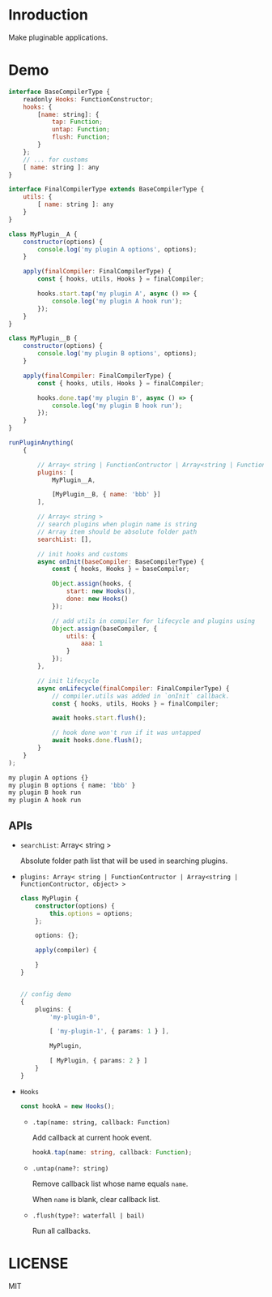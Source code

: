 # Inroduction

Make pluginable applications.

# Demo

```js
interface BaseCompilerType {
    readonly Hooks: FunctionConstructor;
    hooks: {
        [name: string]: {
            tap: Function;
            untap: Function;
            flush: Function;
        }
    };
    // ... for customs
    [ name: string ]: any
}

interface FinalCompilerType extends BaseCompilerType {
    utils: {
        [ name: string ]: any
    }
}

class MyPlugin__A {
    constructor(options) {
        console.log('my plugin A options', options);
    }

    apply(finalCompiler: FinalCompilerType) {
        const { hooks, utils, Hooks } = finalCompiler;

        hooks.start.tap('my plugin A', async () => {
            console.log('my plugin A hook run');
        });
    }
}

class MyPlugin__B {
    constructor(options) {
        console.log('my plugin B options', options);
    }

    apply(finalCompiler: FinalCompilerType) {
        const { hooks, utils, Hooks } = finalCompiler;

        hooks.done.tap('my plugin B', async () => {
            console.log('my plugin B hook run');
        });
    }
}

runPluginAnything(
    {

        // Array< string | FunctionContructor | Array<string | FunctionContructor, object> >
        plugins: [
            MyPlugin__A,

            [MyPlugin__B, { name: 'bbb' }]
        ],

        // Array< string >
        // search plugins when plugin name is string
        // Array item should be absolute folder path
        searchList: [],

        // init hooks and customs
        async onInit(baseCompiler: BaseCompilerType) {
            const { hooks, Hooks } = baseCompiler;

            Object.assign(hooks, {
                start: new Hooks(),
                done: new Hooks()
            });

            // add utils in compiler for lifecycle and plugins using
            Object.assign(baseCompiler, {
                utils: {
                    aaa: 1
                }
            });
        },

        // init lifecycle
        async onLifecycle(finalCompiler: FinalCompilerType) {
            // compiler.utils was added in `onInit` callback.
            const { hooks, utils, Hooks } = finalCompiler;

            await hooks.start.flush();

            // hook done won't run if it was untapped
            await hooks.done.flush();
        }
    }
);
```

```bash
my plugin A options {}
my plugin B options { name: 'bbb' }
my plugin B hook run
my plugin A hook run
```

## APIs

+   `searchList`: Array< string >

    Absolute folder path list that will be used in searching plugins.

+   `plugins: Array< string | FunctionContructor | Array<string | FunctionContructor, object> >`

    ```ts
    class MyPlugin {
        constructor(options) {
            this.options = options;
        };

        options: {};

        apply(compiler) {

        }
    }


    // config demo
    {
        plugins: {
            'my-plugin-0',

            [ 'my-plugin-1', { params: 1 } ],

            MyPlugin,

            [ MyPlugin, { params: 2 } ]
        }
    }
    ```

+   `Hooks`

    ```ts
    const hookA = new Hooks();
    ```

    +   `.tap(name: string, callback: Function)`

        Add callback at current hook event.

        ```ts
        hookA.tap(name: string, callback: Function);
        ```

    +   `.untap(name?: string)`

        Remove callback list whose name equals `name`.

        When `name` is blank, clear callback list.

    +   `.flush(type?: waterfall | bail)`

        Run all callbacks.

# LICENSE

MIT